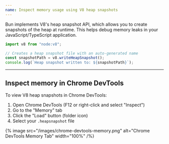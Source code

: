 ```yaml
---
name: Inspect memory usage using V8 heap snapshots
---
```


Bun implements V8's heap snapshot API, which allows you to create snapshots of the heap at runtime. This helps debug memory leaks in your JavaScript/TypeScript application.

```ts#snapshot.ts
import v8 from "node:v8";

// Creates a heap snapshot file with an auto-generated name
const snapshotPath = v8.writeHeapSnapshot();
console.log(`Heap snapshot written to: ${snapshotPath}`);
```

---

## Inspect memory in Chrome DevTools

To view V8 heap snapshots in Chrome DevTools:

1. Open Chrome DevTools (F12 or right-click and select "Inspect")
2. Go to the "Memory" tab
3. Click the "Load" button (folder icon)
4. Select your `.heapsnapshot` file

{% image src="/images/chrome-devtools-memory.png" alt="Chrome DevTools Memory Tab" width="100%" /%}
